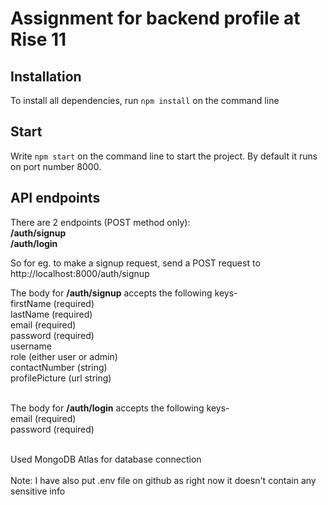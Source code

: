 # Assignment for backend profile at Rise 11

## Installation
To install all dependencies, run `npm install` on the command line

## Start
Write `npm start` on the command line to start the project. By default it runs on port number 8000.

## API endpoints
There are 2 endpoints (POST method only): 
<br> <b>/auth/signup</b>
<br> <b>/auth/login</b>

So for eg. to make a signup request, send a POST request to http://localhost:8000/auth/signup

The body for <b>/auth/signup</b> accepts the following keys-
<br>firstName (required)
<br>lastName (required)
<br>email (required)
<br>password (required)
<br>username
<br>role (either user or admin)
<br>contactNumber (string)
<br>profilePicture (url string)

<br>
The body for <b>/auth/login</b> accepts the following keys-
<br>email (required)
<br>password (required)

<br> Used MongoDB Atlas for database connection
<br>
<br>
Note: I have also put .env file on github as right now it doesn't contain any sensitive info